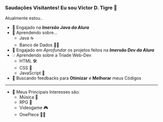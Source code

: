 ### Saudações Visitantes! Eu sou Víctor D. Tigre 🐯

Atualmente estou..
- 🔭 Engajado na ***Imersão Java da Alura***
- 🌱 Aprendendo sobre...
  - Java ☕
  - Banco de Dados 🏧🎲
- 🤿 Engajado em *Aprofundar* os projetos feitos na ***Imersão Dev da Alura***
- 💡 Aprendendo sobre a Tríade Web-Dev
  - HTML 🛠️
  - CSS 🎨
  - JavaScript 🧠
- 🤔 Buscando feedbacks para **Otimizar** e **Melhorar** meus Códigos
***
- 💬 Meus Principais Interesses são:
  - Música 🎸
  - RPG 🎲
  - Videogame 🎮
  - OnePiece 🏴‍☠️
